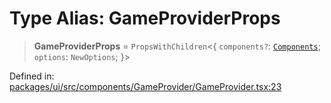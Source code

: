 # Type Alias: GameProviderProps

> **GameProviderProps** = `PropsWithChildren`\<\{ `components?`: [`Components`](Components.md); `options`: `NewOptions`; \}\>

Defined in: [packages/ui/src/components/GameProvider/GameProvider.tsx:23](https://github.com/laruss/react-text-game/blob/4531810ed426df9948c54abd8dbf61d1745871f2/packages/ui/src/components/GameProvider/GameProvider.tsx#L23)
